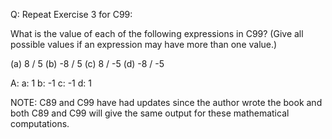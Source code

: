 Q: Repeat Exercise 3 for C99:

What is the value of each of the following expressions in C99? (Give all
possible values if an expression may have more than one value.)

(a) 8 / 5
(b) -8 / 5
(c) 8 / -5
(d) -8 / -5

A:
a: 1
b: -1
c: -1
d: 1

NOTE: C89 and C99 have had updates since the author wrote the book and both C89
and C99 will give the same output for these mathematical computations.
